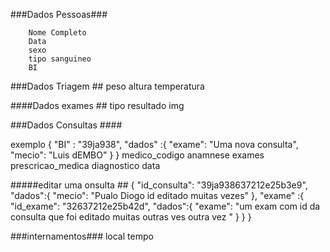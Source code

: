  ###Dados Pessoas###

        Nome Completo
        Data
        sexo
        tipo sanguineo
        BI

###Dados Triagem ##
        peso
        altura
        temperatura

####Dados exames ## 
        tipo 
        resultado
        img


###Dados Consultas ####


exemplo 
{
    "BI" : "39ja938",
    "dados" :{
        "exame": "Uma nova consulta",
        "mecio": "Luis dEMBO"
    }
}
        medico_codigo
        anamnese 
        exames
        prescricao_medica
        diagnostico
        data

#####editar uma onsulta ##
{
    "id_consulta": "39ja938637212e25b3e9",
    "dados":{
        "mecio": "Pualo Diogo id editado muitas vezes"
    },
    "exame" :{
            "id_exame": "32637212e25b42d",
            "dados":{
                "exame": "um exam com id da consulta que foi editado muitas outras   ves outra vez "
            }
        }
}

###internamentos###
        local
        tempo